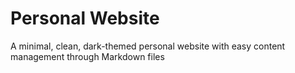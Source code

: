 # Personal Website

A minimal, clean, dark-themed personal website with easy content management through Markdown files
